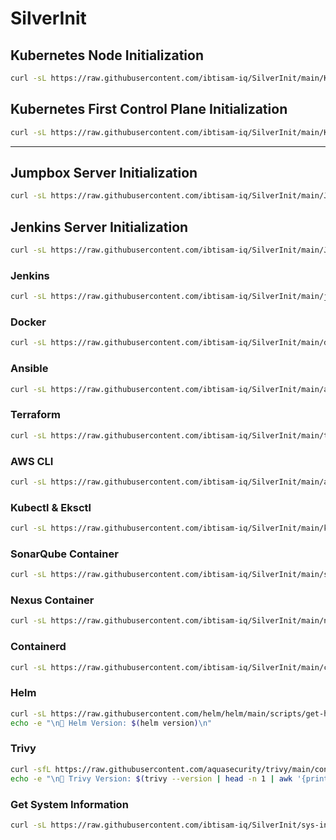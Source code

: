 # SilverInit

## Kubernetes Node Initialization

```bash
curl -sL https://raw.githubusercontent.com/ibtisam-iq/SilverInit/main/K8s-Node-Init.sh | bash
```

## Kubernetes First Control Plane Initialization

```bash
curl -sL https://raw.githubusercontent.com/ibtisam-iq/SilverInit/main/K8s-Control-Plane-Init.sh | bash
```
---

## Jumpbox Server Initialization

```bash
curl -sL https://raw.githubusercontent.com/ibtisam-iq/SilverInit/main/Jumpbox.sh | bash
```

## Jenkins Server Initialization

```bash
curl -sL https://raw.githubusercontent.com/ibtisam-iq/SilverInit/main/Jenkins-Server.sh | bash
```

### Jenkins

```bash
curl -sL https://raw.githubusercontent.com/ibtisam-iq/SilverInit/main/jenkins-setup.sh | bash
```

### Docker

```bash
curl -sL https://raw.githubusercontent.com/ibtisam-iq/SilverInit/main/docker-setup.sh | bash
```

### Ansible

```bash
curl -sL https://raw.githubusercontent.com/ibtisam-iq/SilverInit/main/ansible-setup.sh | bash
```

### Terraform

```bash
curl -sL https://raw.githubusercontent.com/ibtisam-iq/SilverInit/main/terraform-setup.sh | bash
```

### AWS CLI

```bash
curl -sL https://raw.githubusercontent.com/ibtisam-iq/SilverInit/main/aws-cli-conf.sh | bash
```

### Kubectl & Eksctl

```bash
curl -sL https://raw.githubusercontent.com/ibtisam-iq/SilverInit/main/kubectl-and-eksctl.sh | bash
```

### SonarQube Container

```bash
curl -sL https://raw.githubusercontent.com/ibtisam-iq/SilverInit/main/sonarqube-cont.sh | bash
```

### Nexus Container

```bash
curl -sL https://raw.githubusercontent.com/ibtisam-iq/SilverInit/main/nexus-cont.sh | bash
```

### Containerd

```bash
curl -sL https://raw.githubusercontent.com/ibtisam-iq/SilverInit/main/containerd-setup.sh | bash
```

### Helm

```bash
curl -sL https://raw.githubusercontent.com/helm/helm/main/scripts/get-helm-3 | bash
echo -e "\n🔹 Helm Version: $(helm version)\n"
```

### Trivy

``` bash
curl -sfL https://raw.githubusercontent.com/aquasecurity/trivy/main/contrib/install.sh | sudo sh -s -- -b /usr/local/bin v0.60.0
echo -e "\n🔹 Trivy Version: $(trivy --version | head -n 1 | awk '{print $2}')\n"
```

### Get System Information

```bash
curl -sL https://raw.githubusercontent.com/ibtisam-iq/SilverInit/sys-info-and-update.sh | bash
```